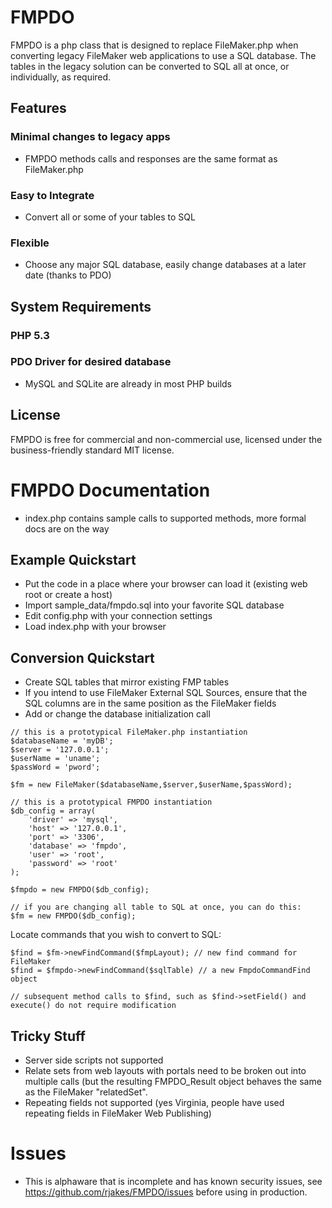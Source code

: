 # FMPDO

FMPDO is a php class that is designed to replace FileMaker.php when converting legacy FileMaker web applications to use a SQL database. The tables in the legacy solution can be converted to SQL all at once, or individually, as required.


## Features
### Minimal changes to legacy apps
* FMPDO methods calls and responses are the same format as FileMaker.php

### Easy to Integrate
* Convert all or some of your tables to SQL

### Flexible
* Choose any major SQL database, easily change databases at a later date (thanks to PDO)


 
## System Requirements

### PHP 5.3
### PDO Driver for desired database
* MySQL and SQLite are already in most PHP builds




## License

FMPDO is free for commercial and non-commercial use, licensed under the business-friendly standard MIT license.


# FMPDO Documentation

* index.php contains sample calls to supported methods, more formal docs are on the way

## Example Quickstart
* Put the code in a place where your browser can load it (existing web root or create a host)
* Import sample_data/fmpdo.sql into your favorite SQL database
* Edit config.php with your connection settings
* Load index.php with your browser


## Conversion Quickstart
* Create SQL tables that mirror existing FMP tables
* If you intend to use FileMaker External SQL Sources, ensure that the SQL columns are in the same position as the FileMaker fields
* Add or change the database initialization call


```
// this is a prototypical FileMaker.php instantiation
$databaseName = 'myDB';
$server = '127.0.0.1';
$userName = 'uname';
$passWord = 'pword';

$fm = new FileMaker($databaseName,$server,$userName,$passWord);
```

```
// this is a prototypical FMPDO instantiation
$db_config = array(
    'driver' => 'mysql',
    'host' => '127.0.0.1',
    'port' => '3306',
    'database' => 'fmpdo',
    'user' => 'root',
    'password' => 'root'
);

$fmpdo = new FMPDO($db_config);

// if you are changing all table to SQL at once, you can do this:
$fm = new FMPDO($db_config);
```

Locate commands that you wish to convert to SQL:


```
$find = $fm->newFindCommand($fmpLayout); // new find command for FileMaker
$find = $fmpdo->newFindCommand($sqlTable) // a new FmpdoCommandFind object

// subsequent method calls to $find, such as $find->setField() and execute() do not require modification
```


## Tricky Stuff
* Server side scripts not supported
* Relate sets from web layouts with portals need to be broken out into multiple calls (but the resulting FMPDO_Result object behaves the same as the FileMaker "relatedSet".
* Repeating fields not supported (yes Virginia, people have used repeating fields in FileMaker Web Publishing)

# Issues
* This is alphaware that is incomplete and has known security issues, see https://github.com/rjakes/FMPDO/issues before using in production.


